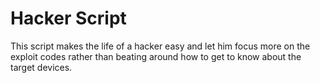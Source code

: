 # Hacker Script
This script makes the life of a hacker easy and let him focus more on the exploit codes rather than beating around how to get to know about the target devices.
